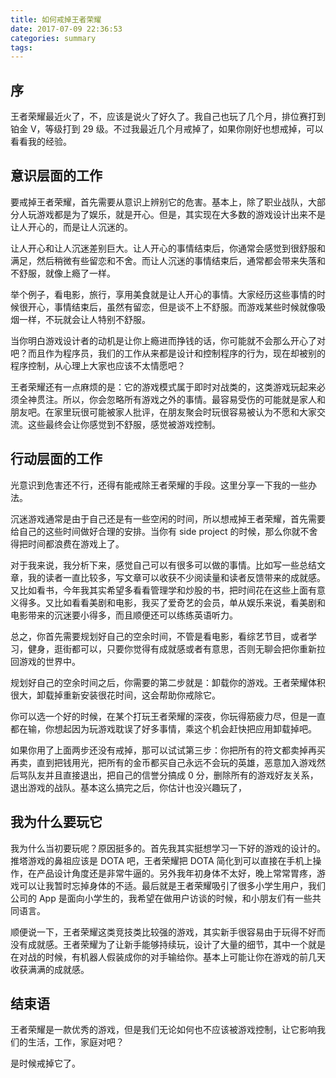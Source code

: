 ```yaml
---
title: 如何戒掉王者荣耀
date: 2017-07-09 22:36:53
categories: summary
tags:
---
```


## 序

王者荣耀最近火了，不，应该是说火了好久了。我自己也玩了几个月，排位赛打到铂金 V，等级打到 29 级。不过我最近几个月戒掉了，如果你刚好也想戒掉，可以看看我的经验。

## 意识层面的工作

要戒掉王者荣耀，首先需要从意识上辨别它的危害。基本上，除了职业战队，大部分人玩游戏都是为了娱乐，就是开心。但是，其实现在大多数的游戏设计出来不是让人开心的，而是让人沉迷的。

让人开心和让人沉迷差别巨大。让人开心的事情结束后，你通常会感觉到很舒服和满足，然后稍微有些留恋和不舍。而让人沉迷的事情结束后，通常都会带来失落和不舒服，就像上瘾了一样。

举个例子，看电影，旅行，享用美食就是让人开心的事情。大家经历这些事情的时候很开心，事情结束后，虽然有留恋，但是谈不上不舒服。而游戏某些时候就像吸烟一样，不玩就会让人特别不舒服。

当你明白游戏设计者的动机是让你上瘾进而挣钱的话，你可能就不会那么开心了对吧？而且作为程序员，我们的工作从来都是设计和控制程序的行为，现在却被别的程序控制，从心理上大家也应该不太情愿吧？

王者荣耀还有一点麻烦的是：它的游戏模式属于即时对战类的，这类游戏玩起来必须全神贯注。所以，你会忽略所有游戏之外的事情。最容易受伤的可能就是家人和朋友吧。在家里玩很可能被家人批评，在朋友聚会时玩很容易被认为不愿和大家交流。这些最终会让你感觉到不舒服，感觉被游戏控制。

## 行动层面的工作

光意识到危害还不行，还得有能戒除王者荣耀的手段。这里分享一下我的一些办法。

沉迷游戏通常是由于自己还是有一些空闲的时间，所以想戒掉王者荣耀，首先需要给自己的这些时间做好合理的安排。当你有 side project 的时候，那么你就不舍得把时间都浪费在游戏上了。

对于我来说，我分析下来，感觉自己可以有很多可以做的事情。比如写一些总结文章，我的读者一直比较多，写文章可以收获不少阅读量和读者反馈带来的成就感。又比如看书，今年我其实希望多看看管理学和炒股的书，把时间花在这些上面有意义得多。又比如看看美剧和电影，我买了爱奇艺的会员，单从娱乐来说，看美剧和电影带来的沉迷要小得多，而且顺便还可以练练英语听力。

总之，你首先需要规划好自己的空余时间，不管是看电影，看综艺节目，或者学习，健身，逛街都可以，只要你觉得有成就感或者有意思，否则无聊会把你重新拉回游戏的世界中。

规划好自己的空余时间之后，你需要的第二步就是：卸载你的游戏。王者荣耀体积很大，卸载掉重新安装很花时间，这会帮助你戒除它。

你可以选一个好的时候，在某个打玩王者荣耀的深夜，你玩得筋疲力尽，但是一直都在输，你想起因为玩游戏耽误了好多事情，乘这个机会赶快把应用卸载掉吧。

如果你用了上面两步还没有戒掉，那可以试试第三步：你把所有的符文都卖掉再买再卖，直到把钱用光，把所有的金币都买自己永远不会玩的英雄，恶意加入游戏然后骂队友并且直接退出，把自己的信誉分搞成 0 分，删除所有的游戏好友关系，退出游戏的战队。基本这么搞完之后，你估计也没兴趣玩了，

## 我为什么要玩它

我为什么当初要玩呢？原因挺多的。首先我其实挺想学习一下好的游戏的设计的。推塔游戏的鼻祖应该是 DOTA 吧，王者荣耀把 DOTA 简化到可以直接在手机上操作，在产品设计角度还是非常牛逼的。另外我年初身体不太好，晚上常常胃疼，游戏可以让我暂时忘掉身体的不适。最后就是王者荣耀吸引了很多小学生用户，我们公司的 App 是面向小学生的，我希望在做用户访谈的时候，和小朋友们有一些共同语言。

顺便说一下，王者荣耀这类竞技类比较强的游戏，其实新手很容易由于玩得不好而没有成就感。王者荣耀为了让新手能够持续玩，设计了大量的细节，其中一个就是在对战的时候，有机器人假装成你的对手输给你。基本上可能让你在游戏的前几天收获满满的成就感。

## 结束语

王者荣耀是一款优秀的游戏，但是我们无论如何也不应该被游戏控制，让它影响我们的生活，工作，家庭对吧？

是时候戒掉它了。


